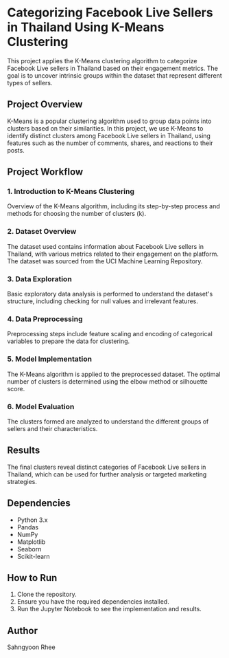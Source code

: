 # Categorizing Facebook Live Sellers in Thailand Using K-Means Clustering
This project applies the K-Means clustering algorithm to categorize Facebook Live sellers in Thailand based on their engagement metrics. The goal is to uncover intrinsic groups within the dataset that represent different types of sellers.

## Project Overview
K-Means is a popular clustering algorithm used to group data points into clusters based on their similarities. In this project, we use K-Means to identify distinct clusters among Facebook Live sellers in Thailand, using features such as the number of comments, shares, and reactions to their posts.

## Project Workflow
### 1. Introduction to K-Means Clustering
Overview of the K-Means algorithm, including its step-by-step process and methods for choosing the number of clusters (k).
### 2. Dataset Overview
The dataset used contains information about Facebook Live sellers in Thailand, with various metrics related to their engagement on the platform.
The dataset was sourced from the UCI Machine Learning Repository.
### 3. Data Exploration
Basic exploratory data analysis is performed to understand the dataset's structure, including checking for null values and irrelevant features.
### 4. Data Preprocessing
Preprocessing steps include feature scaling and encoding of categorical variables to prepare the data for clustering.
### 5. Model Implementation
The K-Means algorithm is applied to the preprocessed dataset.
The optimal number of clusters is determined using the elbow method or silhouette score.
### 6. Model Evaluation
The clusters formed are analyzed to understand the different groups of sellers and their characteristics.

## Results
The final clusters reveal distinct categories of Facebook Live sellers in Thailand, which can be used for further analysis or targeted marketing strategies.

## Dependencies
- Python 3.x
- Pandas
- NumPy
- Matplotlib
- Seaborn
- Scikit-learn
## How to Run
1. Clone the repository.
2. Ensure you have the required dependencies installed.
3. Run the Jupyter Notebook to see the implementation and results.

## Author
Sahngyoon Rhee
